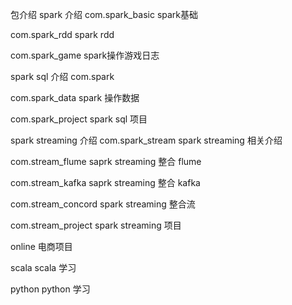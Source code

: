 包介绍
spark 介绍
com.spark_basic spark基础

com.spark_rdd spark rdd

com.spark_game spark操作游戏日志

spark sql 介绍
com.spark

com.spark_data spark 操作数据

com.spark_project spark sql 项目

spark streaming 介绍
com.spark_stream spark streaming 相关介绍

com.stream_flume saprk streaming 整合 flume

com.stream_kafka saprk streaming 整合 kafka

com.stream_concord spark streaming 整合流

com.stream_project spark streaming 项目

online 电商项目

scala scala 学习

python python 学习

